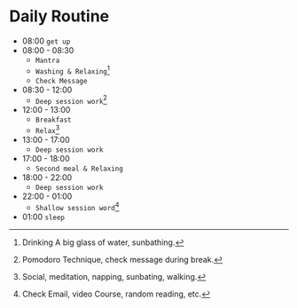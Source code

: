 # Daily Routine
- 08:00  `get up`
- 08:00 - 08:30 
    - `Mantra`
    - `Washing & Relaxing`[^1]
    - `Check Message`
- 08:30 - 12:00
    - `Deep session work`[^2]
- 12:00 - 13:00
    - `Breakfast`
    - `Relax`[^3]
- 13:00 - 17:00
    - `Deep session work`
- 17:00 - 18:00 
    - `Second meal & Relaxing`
- 18:00 - 22:00
    - `Deep session work`
- 22:00 - 01:00
    -  `Shallow session word`[^4]
- 01:00 `sleep`


[^1]: Drinking A big glass of water, sunbathing.
[^2]: Pomodoro Technique, check message during break.
[^3]: Social, meditation, napping, sunbating, walking. 
[^4]: Check Email, video Course, random reading, etc.



